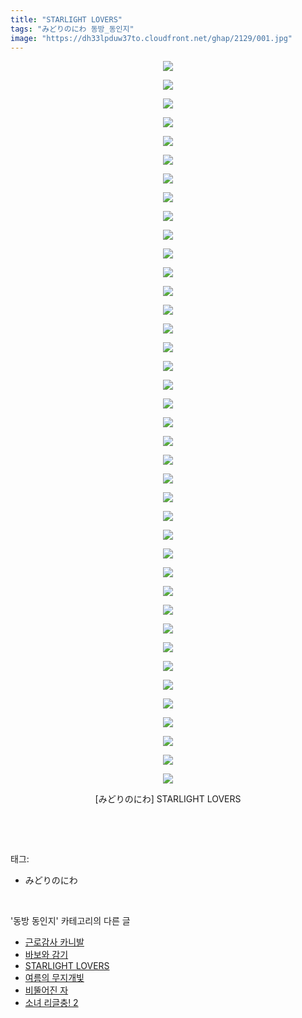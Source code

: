 ```yaml
---
title: "STARLIGHT LOVERS"
tags: "みどりのにわ 동방_동인지"
image: "https://dh33lpduw37to.cloudfront.net/ghap/2129/001.jpg"
---
```

<div class="article">
<p style="text-align: center; clear: none; float: none;"><img src="{{ site.imgserver2 }}/ghap/2129/001.jpg"/></p>
<p style="text-align: center; clear: none; float: none;"><img src="{{ site.imgserver2 }}/ghap/2129/002.jpg"/></p>
<p style="text-align: center; clear: none; float: none;"><img src="{{ site.imgserver2 }}/ghap/2129/003.jpg"/></p>
<p style="text-align: center; clear: none; float: none;"><img src="{{ site.imgserver2 }}/ghap/2129/004.jpg"/></p>
<p style="text-align: center; clear: none; float: none;"><img src="{{ site.imgserver2 }}/ghap/2129/005.jpg"/></p>
<p style="text-align: center; clear: none; float: none;"><img src="{{ site.imgserver2 }}/ghap/2129/006.jpg"/></p>
<p style="text-align: center; clear: none; float: none;"><img src="{{ site.imgserver2 }}/ghap/2129/007.jpg"/></p>
<p style="text-align: center; clear: none; float: none;"><img src="{{ site.imgserver2 }}/ghap/2129/008.jpg"/></p>
<p style="text-align: center; clear: none; float: none;"><img src="{{ site.imgserver2 }}/ghap/2129/009.jpg"/></p>
<p style="text-align: center; clear: none; float: none;"><img src="{{ site.imgserver2 }}/ghap/2129/010.jpg"/></p>
<p style="text-align: center; clear: none; float: none;"><img src="{{ site.imgserver2 }}/ghap/2129/011.jpg"/></p>
<p style="text-align: center; clear: none; float: none;"><img src="{{ site.imgserver2 }}/ghap/2129/012.jpg"/></p>
<p style="text-align: center; clear: none; float: none;"><img src="{{ site.imgserver2 }}/ghap/2129/013.jpg"/></p>
<p style="text-align: center; clear: none; float: none;"><img src="{{ site.imgserver2 }}/ghap/2129/014.jpg"/></p>
<p style="text-align: center; clear: none; float: none;"><img src="{{ site.imgserver2 }}/ghap/2129/015.jpg"/></p>
<p style="text-align: center; clear: none; float: none;"><img src="{{ site.imgserver2 }}/ghap/2129/016.jpg"/></p>
<p style="text-align: center; clear: none; float: none;"><img src="{{ site.imgserver2 }}/ghap/2129/017.jpg"/></p>
<p style="text-align: center; clear: none; float: none;"><img src="{{ site.imgserver2 }}/ghap/2129/018.jpg"/></p>
<p style="text-align: center; clear: none; float: none;"><img src="{{ site.imgserver2 }}/ghap/2129/019.jpg"/></p>
<p style="text-align: center; clear: none; float: none;"><img src="{{ site.imgserver2 }}/ghap/2129/020.jpg"/></p>
<p style="text-align: center; clear: none; float: none;"><img src="{{ site.imgserver2 }}/ghap/2129/021.jpg"/></p>
<p style="text-align: center; clear: none; float: none;"><img src="{{ site.imgserver2 }}/ghap/2129/022.jpg"/></p>
<p style="text-align: center; clear: none; float: none;"><img src="{{ site.imgserver2 }}/ghap/2129/023.jpg"/></p>
<p style="text-align: center; clear: none; float: none;"><img src="{{ site.imgserver2 }}/ghap/2129/024.jpg"/></p>
<p style="text-align: center; clear: none; float: none;"><img src="{{ site.imgserver2 }}/ghap/2129/025.jpg"/></p>
<p style="text-align: center; clear: none; float: none;"><img src="{{ site.imgserver2 }}/ghap/2129/026.jpg"/></p>
<p style="text-align: center; clear: none; float: none;"><img src="{{ site.imgserver2 }}/ghap/2129/027.jpg"/></p>
<p style="text-align: center; clear: none; float: none;"><img src="{{ site.imgserver2 }}/ghap/2129/028.jpg"/></p>
<p style="text-align: center; clear: none; float: none;"><img src="{{ site.imgserver2 }}/ghap/2129/029.jpg"/></p>
<p style="text-align: center; clear: none; float: none;"><img src="{{ site.imgserver2 }}/ghap/2129/030.jpg"/></p>
<p style="text-align: center; clear: none; float: none;"><img src="{{ site.imgserver2 }}/ghap/2129/031.jpg"/></p>
<p style="text-align: center; clear: none; float: none;"><img src="{{ site.imgserver2 }}/ghap/2129/032.jpg"/></p>
<p style="text-align: center; clear: none; float: none;"><img src="{{ site.imgserver2 }}/ghap/2129/033.jpg"/></p>
<p style="text-align: center; clear: none; float: none;"><img src="{{ site.imgserver2 }}/ghap/2129/034.jpg"/></p>
<p style="text-align: center; clear: none; float: none;"><img src="{{ site.imgserver2 }}/ghap/2129/035.jpg"/></p>
<p style="text-align: center; clear: none; float: none;"><img src="{{ site.imgserver2 }}/ghap/2129/036.jpg"/></p>
<p style="text-align: center; clear: none; float: none;"><img src="{{ site.imgserver2 }}/ghap/2129/037.jpg"/></p>
<p style="text-align: center; clear: none; float: none;"><img src="{{ site.imgserver2 }}/ghap/2129/038.jpg"/></p>
<p style="text-align: center; clear: none; float: none;"><img src="{{ site.imgserver2 }}/ghap/2129/039.jpg"/></p>
<p style="text-align: center; clear: none; float: none;">[みどりのにわ] STARLIGHT LOVERS</p>
<p><br/></p>
</div><br/>
<div class="tagTrail">
<p>태그: </p>
<ul>
<li>みどりのにわ</li>
</ul>
</div><br/>
<div class="another">
<p>'동방 동인지' 카테고리의 다른 글</p>
<ul>
<li><a href="/ghap_2138">근로감사 카니발</a></li>
<li><a href="/ghap_2137">바보와 감기</a></li>
<li><a href="/ghap_2129">STARLIGHT LOVERS</a></li>
<li><a href="/ghap_2128">여름의 무지개빛</a></li>
<li><a href="/ghap_2127">비뚤어진 자</a></li>
<li><a href="/ghap_2126">소녀 리글충! 2</a></li>
</ul>
</div><br/>
<div class="cb_module cb_fluid">
<div class="cb_wrt cb_profile">
</div><!-- commentList close -->
</div><br/>
